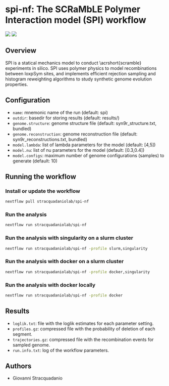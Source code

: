 # spi-nf: The SCRaMbLE Polymer Interaction model (SPI) workflow

![](https://img.shields.io/badge/current_version-0.0.0-blue)
![](https://github.com/stracquadaniolab/spi-nf/workflows/build/badge.svg)
## Overview

SPI is a statical mechanics model to conduct \acrshort{scramble} experiments in
silico. SPI uses polymer physics to model recombinations between loxpSym sites,
and implements efficient rejection sampling and histogram reweighting algorithms
to study synthetic genome evolution properties.

## Configuration

- `name`: mnemonic name of the run (default: spi)
- `outdir`: basedir for storing results (default: results/)
- `genome.structure`: genome structure file (default: syn9r_structure.txt, bundled)
- `genome.reconstruction`: genome reconstruction file (default: syn9r_reconstructions.txt, bundled)
- `model.lambda`: list of lambda parameters for the model (default: [4,5])
- `model.nu`: list of nu parameters for the model (default: [0.3,0.4])
- `model.configs`: maximum number of genome configurations (samples) to generate (default: 10)
## Running the workflow

### Install or update the workflow

```bash
nextflow pull stracquadaniolab/spi-nf
```

### Run the analysis

```bash
nextflow run stracquadaniolab/spi-nf
```

### Run the analysis with singularity on a slurm cluster

```bash
nextflow run stracquadaniolab/spi-nf -profile slurm,singularity
```

### Run the analysis with docker on a slurm cluster

```bash
nextflow run stracquadaniolab/spi-nf -profile docker,singularity
```

### Run the analysis with docker locally

```bash
nextflow run stracquadaniolab/spi-nf -profile docker
```
## Results

- `loglik.txt`: file with the loglik estimates for each parameter setting.
- `profiles.gz`: compressed file with the probability of deletion of each segment.
- `trajectories.gz`: compressed file with the recombination events for sampled genome.
- `run.info.txt`: log of the workflow parameters.

## Authors

- Giovanni Stracquadanio
